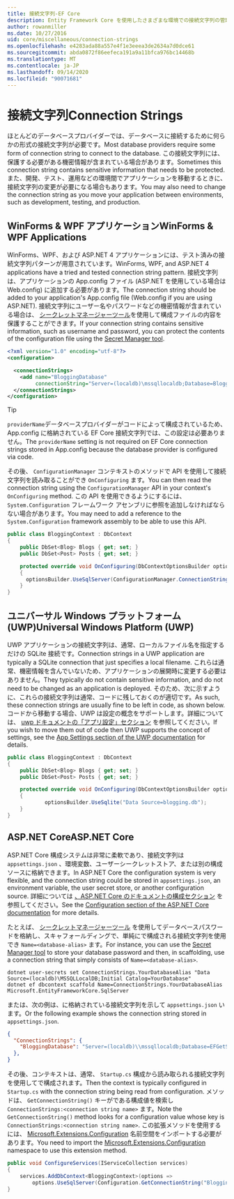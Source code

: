 ```yaml
---
title: 接続文字列-EF Core
description: Entity Framework Core を使用したさまざまな環境での接続文字列の管理
author: rowanmiller
ms.date: 10/27/2016
uid: core/miscellaneous/connection-strings
ms.openlocfilehash: e4283ada88a557e4f1e3eeea3de2634a7d0dce61
ms.sourcegitcommit: abda0872f86eefeca191a9a11bfca976bc14468b
ms.translationtype: MT
ms.contentlocale: ja-JP
ms.lasthandoff: 09/14/2020
ms.locfileid: "90071681"
---
```

# <a name="connection-strings"></a><span data-ttu-id="7801d-103">接続文字列</span><span class="sxs-lookup"><span data-stu-id="7801d-103">Connection Strings</span></span>

<span data-ttu-id="7801d-104">ほとんどのデータベースプロバイダーでは、データベースに接続するために何らかの形式の接続文字列が必要です。</span><span class="sxs-lookup"><span data-stu-id="7801d-104">Most database providers require some form of connection string to connect to the database.</span></span> <span data-ttu-id="7801d-105">この接続文字列には、保護する必要がある機密情報が含まれている場合があります。</span><span class="sxs-lookup"><span data-stu-id="7801d-105">Sometimes this connection string contains sensitive information that needs to be protected.</span></span> <span data-ttu-id="7801d-106">また、開発、テスト、運用などの環境間でアプリケーションを移動するときに、接続文字列の変更が必要になる場合もあります。</span><span class="sxs-lookup"><span data-stu-id="7801d-106">You may also need to change the connection string as you move your application between environments, such as development, testing, and production.</span></span>

## <a name="winforms--wpf-applications"></a><span data-ttu-id="7801d-107">WinForms & WPF アプリケーション</span><span class="sxs-lookup"><span data-stu-id="7801d-107">WinForms & WPF Applications</span></span>

<span data-ttu-id="7801d-108">WinForms、WPF、および ASP.NET 4 アプリケーションには、テスト済みの接続文字列パターンが用意されています。</span><span class="sxs-lookup"><span data-stu-id="7801d-108">WinForms, WPF, and ASP.NET 4 applications have a tried and tested connection string pattern.</span></span> <span data-ttu-id="7801d-109">接続文字列は、アプリケーションの App.config ファイル (ASP.NET を使用している場合は Web.config) に追加する必要があります。</span><span class="sxs-lookup"><span data-stu-id="7801d-109">The connection string should be added to your application's App.config file (Web.config if you are using ASP.NET).</span></span> <span data-ttu-id="7801d-110">接続文字列にユーザー名やパスワードなどの機密情報が含まれている場合は、 [シークレットマネージャーツール](/aspnet/core/security/app-secrets#secret-manager)を使用して構成ファイルの内容を保護することができます。</span><span class="sxs-lookup"><span data-stu-id="7801d-110">If your connection string contains sensitive information, such as username and password, you can protect the contents of the configuration file using the [Secret Manager tool](/aspnet/core/security/app-secrets#secret-manager).</span></span>

``` xml
<?xml version="1.0" encoding="utf-8"?>
<configuration>

  <connectionStrings>
    <add name="BloggingDatabase"
         connectionString="Server=(localdb)\mssqllocaldb;Database=Blogging;Trusted_Connection=True;" />
  </connectionStrings>
</configuration>
```

> [!TIP]  
> <span data-ttu-id="7801d-111">`providerName`データベースプロバイダーがコードによって構成されているため、App.config に格納されている EF Core 接続文字列では、この設定は必要ありません。</span><span class="sxs-lookup"><span data-stu-id="7801d-111">The `providerName` setting is not required on EF Core connection strings stored in App.config because the database provider is configured via code.</span></span>

<span data-ttu-id="7801d-112">その後、 `ConfigurationManager` コンテキストのメソッドで API を使用して接続文字列を読み取ることができ `OnConfiguring` ます。</span><span class="sxs-lookup"><span data-stu-id="7801d-112">You can then read the connection string using the `ConfigurationManager` API in your context's `OnConfiguring` method.</span></span> <span data-ttu-id="7801d-113">この API を使用できるようにするには、`System.Configuration` フレームワーク アセンブリに参照を追加しなければならない場合があります。</span><span class="sxs-lookup"><span data-stu-id="7801d-113">You may need to add a reference to the `System.Configuration` framework assembly to be able to use this API.</span></span>

``` csharp
public class BloggingContext : DbContext
{
    public DbSet<Blog> Blogs { get; set; }
    public DbSet<Post> Posts { get; set; }

    protected override void OnConfiguring(DbContextOptionsBuilder optionsBuilder)
    {
      optionsBuilder.UseSqlServer(ConfigurationManager.ConnectionStrings["BloggingDatabase"].ConnectionString);
    }
}
```

## <a name="universal-windows-platform-uwp"></a><span data-ttu-id="7801d-114">ユニバーサル Windows プラットフォーム (UWP)</span><span class="sxs-lookup"><span data-stu-id="7801d-114">Universal Windows Platform (UWP)</span></span>

<span data-ttu-id="7801d-115">UWP アプリケーションの接続文字列は、通常、ローカルファイル名を指定するだけの SQLite 接続です。</span><span class="sxs-lookup"><span data-stu-id="7801d-115">Connection strings in a UWP application are typically a SQLite connection that just specifies a local filename.</span></span> <span data-ttu-id="7801d-116">これらは通常、機密情報を含んでいないため、アプリケーションの展開時に変更する必要はありません。</span><span class="sxs-lookup"><span data-stu-id="7801d-116">They typically do not contain sensitive information, and do not need to be changed as an application is deployed.</span></span> <span data-ttu-id="7801d-117">そのため、次に示すように、これらの接続文字列は通常、コードに残しておくのが適切です。</span><span class="sxs-lookup"><span data-stu-id="7801d-117">As such, these connection strings are usually fine to be left in code, as shown below.</span></span> <span data-ttu-id="7801d-118">コードから移動する場合、UWP は設定の概念をサポートします。詳細については、 [uwp ドキュメントの「アプリ設定」セクション](/windows/uwp/app-settings/store-and-retrieve-app-data) を参照してください。</span><span class="sxs-lookup"><span data-stu-id="7801d-118">If you wish to move them out of code then UWP supports the concept of settings, see the [App Settings section of the UWP documentation](/windows/uwp/app-settings/store-and-retrieve-app-data) for details.</span></span>

``` csharp
public class BloggingContext : DbContext
{
    public DbSet<Blog> Blogs { get; set; }
    public DbSet<Post> Posts { get; set; }

    protected override void OnConfiguring(DbContextOptionsBuilder optionsBuilder)
    {
            optionsBuilder.UseSqlite("Data Source=blogging.db");
    }
}
```

## <a name="aspnet-core"></a><span data-ttu-id="7801d-119">ASP.NET Core</span><span class="sxs-lookup"><span data-stu-id="7801d-119">ASP.NET Core</span></span>

<span data-ttu-id="7801d-120">ASP.NET Core 構成システムは非常に柔軟であり、接続文字列は `appsettings.json` 、環境変数、ユーザーシークレットストア、または別の構成ソースに格納できます。</span><span class="sxs-lookup"><span data-stu-id="7801d-120">In ASP.NET Core the configuration system is very flexible, and the connection string could be stored in `appsettings.json`, an environment variable, the user secret store, or another configuration source.</span></span> <span data-ttu-id="7801d-121">詳細については [、ASP.NET Core のドキュメントの構成セクション](/aspnet/core/fundamentals/configuration) を参照してください。</span><span class="sxs-lookup"><span data-stu-id="7801d-121">See the [Configuration section of the ASP.NET Core documentation](/aspnet/core/fundamentals/configuration) for more details.</span></span>

<span data-ttu-id="7801d-122">たとえば、 [シークレットマネージャーツール](/aspnet/core/security/app-secrets#secret-manager) を使用してデータベースパスワードを格納し、スキャフォールディングで、単純にで構成される接続文字列を使用でき `Name=<database-alias>` ます。</span><span class="sxs-lookup"><span data-stu-id="7801d-122">For instance, you can use the [Secret Manager tool](/aspnet/core/security/app-secrets#secret-manager) to store your database password and then, in scaffolding, use a connection string that simply consists of `Name=<database-alias>`.</span></span>

```dotnetcli
dotnet user-secrets set ConnectionStrings.YourDatabaseAlias "Data Source=(localdb)\MSSQLLocalDB;Initial Catalog=YourDatabase"
dotnet ef dbcontext scaffold Name=ConnectionStrings.YourDatabaseAlias Microsoft.EntityFrameworkCore.SqlServer
```

<span data-ttu-id="7801d-123">または、次の例は、に格納されている接続文字列を示して `appsettings.json` います。</span><span class="sxs-lookup"><span data-stu-id="7801d-123">Or the following example shows the connection string stored in `appsettings.json`.</span></span>

``` json
{
  "ConnectionStrings": {
    "BloggingDatabase": "Server=(localdb)\\mssqllocaldb;Database=EFGetStarted.ConsoleApp.NewDb;Trusted_Connection=True;"
  },
}
```

<span data-ttu-id="7801d-124">その後、コンテキストは、通常、 `Startup.cs` 構成から読み取られる接続文字列を使用してで構成されます。</span><span class="sxs-lookup"><span data-stu-id="7801d-124">Then the context is typically configured in `Startup.cs` with the connection string being read from configuration.</span></span> <span data-ttu-id="7801d-125">メソッドは、 `GetConnectionString()` キーがである構成値を検索し `ConnectionStrings:<connection string name>` ます。</span><span class="sxs-lookup"><span data-stu-id="7801d-125">Note the `GetConnectionString()` method looks for a configuration value whose key is `ConnectionStrings:<connection string name>`.</span></span> <span data-ttu-id="7801d-126">この拡張メソッドを使用するには、 [Microsoft.Extensions.Configuration](/dotnet/api/microsoft.extensions.configuration) 名前空間をインポートする必要があります。</span><span class="sxs-lookup"><span data-stu-id="7801d-126">You need to import the [Microsoft.Extensions.Configuration](/dotnet/api/microsoft.extensions.configuration) namespace to use this extension method.</span></span>

``` csharp
public void ConfigureServices(IServiceCollection services)
{
    services.AddDbContext<BloggingContext>(options =>
        options.UseSqlServer(Configuration.GetConnectionString("BloggingDatabase")));
}
```
